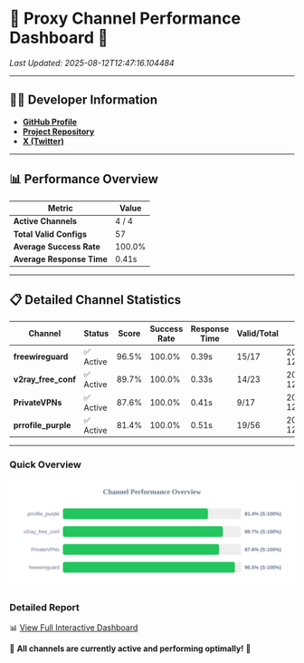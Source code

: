 # 🌟 Proxy Channel Performance Dashboard 🌟

_Last Updated: 2025-08-12T12:47:16.104484_

---

## 👩‍💻 Developer Information

- **[GitHub Profile](https://github.com/4n0nymou3)**  
- **[Project Repository](https://github.com/4n0nymou3/multi-proxy-config-fetcher)**  
- **[X (Twitter)](https://x.com/4n0nymou3)**  

---

## 📊 Performance Overview

| Metric                | Value       |
|-----------------------|-------------|
| **Active Channels**   | 4 / 4       |
| **Total Valid Configs** | 57          |
| **Average Success Rate** | 100.0%      |
| **Average Response Time** | 0.41s       |

---

## 📋 Detailed Channel Statistics

| Channel          | Status     | Score  | Success Rate | Response Time | Valid/Total | Last Success               |
|------------------|------------|--------|--------------|---------------|-------------|----------------------------|
| **freewireguard**  | ✅ Active  | 96.5%  | 100.0% | 0.39s         | 15/17       | 2025-08-12T12:47:16.103014 |
| **v2ray_free_conf**  | ✅ Active  | 89.7%  | 100.0% | 0.33s         | 14/23       | 2025-08-12T12:47:15.233087 |
| **PrivateVPNs**  | ✅ Active  | 87.6%  | 100.0% | 0.41s         | 9/17       | 2025-08-12T12:47:15.686625 |
| **prrofile_purple**  | ✅ Active  | 81.4%  | 100.0% | 0.51s         | 19/56       | 2025-08-12T12:47:14.853637 |

---

### Quick Overview
<div align="center">
  <a href="https://raw.githubusercontent.com/nullluser/NullRepo/refs/heads/main/assets/channel_stats_chart.svg">
    <img src="https://raw.githubusercontent.com/nullluser/NullRepo/refs/heads/main/assets/channel_stats_chart.svg" alt="Source Performance Statistics" width="800">
  </a>
</div>

### Detailed Report
📊 [View Full Interactive Dashboard](https://htmlpreview.github.io/?https://github.com/nullluser/NullRepo/blob/main/assets/performance_report.html)

🎉 **All channels are currently active and performing optimally!** 🎉
